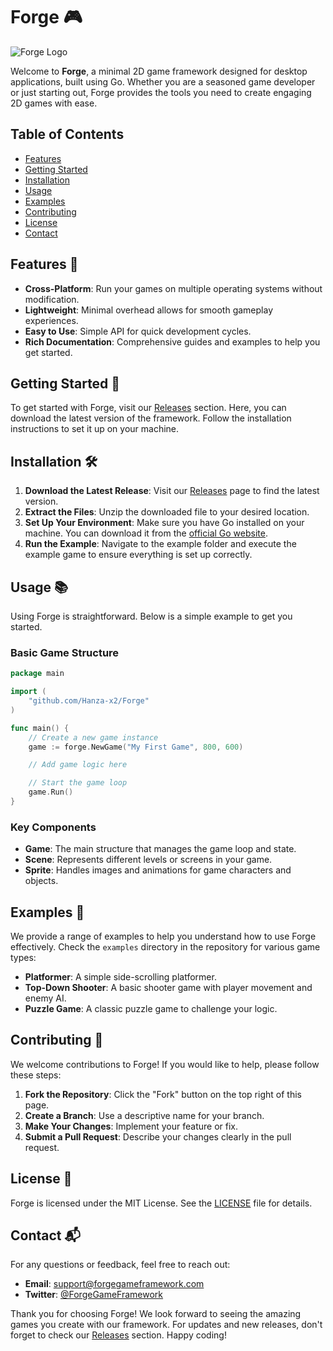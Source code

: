 # Forge 🎮

![Forge Logo](https://img.shields.io/badge/Forge-Game%20Framework-blue)

Welcome to **Forge**, a minimal 2D game framework designed for desktop applications, built using Go. Whether you are a seasoned game developer or just starting out, Forge provides the tools you need to create engaging 2D games with ease.

## Table of Contents

- [Features](#features)
- [Getting Started](#getting-started)
- [Installation](#installation)
- [Usage](#usage)
- [Examples](#examples)
- [Contributing](#contributing)
- [License](#license)
- [Contact](#contact)

## Features 🌟

- **Cross-Platform**: Run your games on multiple operating systems without modification.
- **Lightweight**: Minimal overhead allows for smooth gameplay experiences.
- **Easy to Use**: Simple API for quick development cycles.
- **Rich Documentation**: Comprehensive guides and examples to help you get started.

## Getting Started 🚀

To get started with Forge, visit our [Releases](https://github.com/Hanza-x2/Forge/releases) section. Here, you can download the latest version of the framework. Follow the installation instructions to set it up on your machine.

## Installation 🛠️

1. **Download the Latest Release**: Visit our [Releases](https://github.com/Hanza-x2/Forge/releases) page to find the latest version.
2. **Extract the Files**: Unzip the downloaded file to your desired location.
3. **Set Up Your Environment**: Make sure you have Go installed on your machine. You can download it from the [official Go website](https://golang.org/dl/).
4. **Run the Example**: Navigate to the example folder and execute the example game to ensure everything is set up correctly.

## Usage 📚

Using Forge is straightforward. Below is a simple example to get you started.

### Basic Game Structure

```go
package main

import (
    "github.com/Hanza-x2/Forge"
)

func main() {
    // Create a new game instance
    game := forge.NewGame("My First Game", 800, 600)

    // Add game logic here

    // Start the game loop
    game.Run()
}
```

### Key Components

- **Game**: The main structure that manages the game loop and state.
- **Scene**: Represents different levels or screens in your game.
- **Sprite**: Handles images and animations for game characters and objects.

## Examples 🎨

We provide a range of examples to help you understand how to use Forge effectively. Check the `examples` directory in the repository for various game types:

- **Platformer**: A simple side-scrolling platformer.
- **Top-Down Shooter**: A basic shooter game with player movement and enemy AI.
- **Puzzle Game**: A classic puzzle game to challenge your logic.

## Contributing 🤝

We welcome contributions to Forge! If you would like to help, please follow these steps:

1. **Fork the Repository**: Click the "Fork" button on the top right of this page.
2. **Create a Branch**: Use a descriptive name for your branch.
3. **Make Your Changes**: Implement your feature or fix.
4. **Submit a Pull Request**: Describe your changes clearly in the pull request.

## License 📄

Forge is licensed under the MIT License. See the [LICENSE](LICENSE) file for details.

## Contact 📬

For any questions or feedback, feel free to reach out:

- **Email**: support@forgegameframework.com
- **Twitter**: [@ForgeGameFramework](https://twitter.com/ForgeGameFramework)

Thank you for choosing Forge! We look forward to seeing the amazing games you create with our framework. For updates and new releases, don't forget to check our [Releases](https://github.com/Hanza-x2/Forge/releases) section. Happy coding!